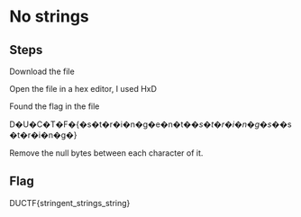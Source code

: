 # No strings

## Steps
Download the file

Open the file in a hex editor, I used HxD

Found the flag in the file 

D�U�C�T�F�{�s�t�r�i�n�g�e�n�t�_�s�t�r�i�n�g�s�_�s�t�r�i�n�g�}

Remove the null bytes between each character of it.


## Flag
DUCTF{stringent_strings_string}
